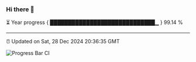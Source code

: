 ### Hi there 👋

⏳ Year progress { █████████████████████████████▁ } 99.14 %

---

⏰ Updated on Sat, 28 Dec 2024 20:36:35 GMT

![Progress Bar CI](https://github.com/IshwaranRudhara/GIT-ACTION/workflows/Progress%20Bar%20CI/badge.svg)
